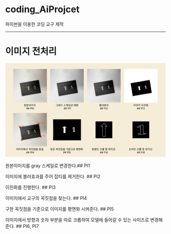 # coding_AiProjcet
파이썬을 이용한 코딩 교구 제작

----
# 이미지 전처리
<p align="center">
  <img src="img_data/pending_img/전처리 전체.png" weight = "500">
</p>
원본이미지를 gray 스케일로 변경한다.## PI1

이미지에 블러효과를 주어 잡티를 제거한다. ## PI2

이진화를 진행한다. ## PI3

이미지에서 교구의 꼭짓점을 찾는다. ## PI4

구한 꼭짓점을 기준으로 이미지를 평면화 시켜준다. ## PI5

이미지에서 방향과 숫자 부분을 따로 크롭하여 모델에 들어갈 수 있는 사이즈로 변경해준다. ## PI6, PI7





